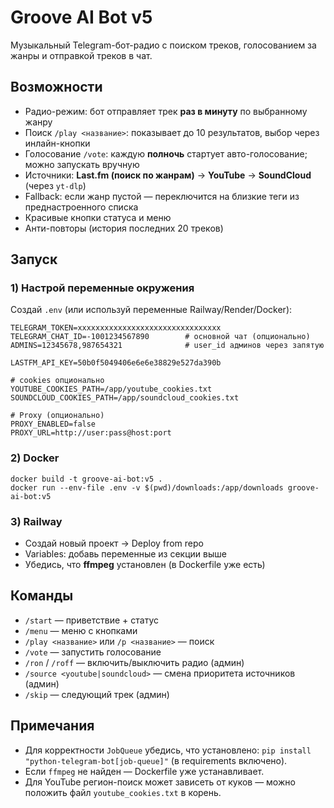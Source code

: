 # Groove AI Bot v5

Музыкальный Telegram-бот-радио с поиском треков, голосованием за жанры и отправкой треков в чат.

## Возможности
- Радио-режим: бот отправляет трек **раз в минуту** по выбранному жанру
- Поиск `/play <название>`: показывает до 10 результатов, выбор через инлайн-кнопки
- Голосование `/vote`: каждую **полночь** стартует авто-голосование; можно запускать вручную
- Источники: **Last.fm (поиск по жанрам)** → **YouTube** → **SoundCloud** (через `yt-dlp`)
- Fallback: если жанр пустой — переключится на близкие теги из преднастроенного списка
- Красивые кнопки статуса и меню
- Анти-повторы (история последних 20 треков)

## Запуск

### 1) Настрой переменные окружения
Создай `.env` (или используй переменные Railway/Render/Docker):

```
TELEGRAM_TOKEN=xxxxxxxxxxxxxxxxxxxxxxxxxxxxxxxx
TELEGRAM_CHAT_ID=-1001234567890        # основной чат (опционально)
ADMINS=12345678,987654321              # user_id админов через запятую

LASTFM_API_KEY=50b0f5049406e6e6e38829e527da390b

# cookies опционально
YOUTUBE_COOKIES_PATH=/app/youtube_cookies.txt
SOUNDCLOUD_COOKIES_PATH=/app/soundcloud_cookies.txt

# Proxy (опционально)
PROXY_ENABLED=false
PROXY_URL=http://user:pass@host:port
```

### 2) Docker
```
docker build -t groove-ai-bot:v5 .
docker run --env-file .env -v $(pwd)/downloads:/app/downloads groove-ai-bot:v5
```

### 3) Railway
- Создай новый проект → Deploy from repo
- Variables: добавь переменные из секции выше
- Убедись, что **ffmpeg** установлен (в Dockerfile уже есть)

## Команды
- `/start` — приветствие + статус
- `/menu` — меню с кнопками
- `/play <название>` или `/p <название>` — поиск
- `/vote` — запустить голосование
- `/ron` / `/roff` — включить/выключить радио (админ)
- `/source <youtube|soundcloud>` — смена приоритета источников (админ)
- `/skip` — следующий трек (админ)

## Примечания
- Для корректности `JobQueue` убедись, что установлено: `pip install "python-telegram-bot[job-queue]"` (в requirements включено).
- Если `ffmpeg` не найден — Dockerfile уже устанавливает.
- Для YouTube регион-поиск может зависеть от куков — можно положить файл `youtube_cookies.txt` в корень.
